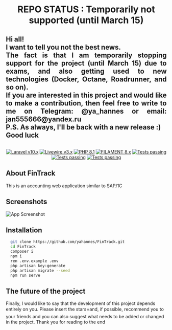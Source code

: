 <h1 align="center">REPO STATUS : Temporarily not supported (until March 15)</h1>
<h2 align="justify">Hi all! <br>
I want to tell you not the best news. <br>
The fact is that I am temporarily stopping support for the project (until March 15) due to exams, and also getting used to new technologies (Docker, Octane, Roadrunner, and so on). <br>
If you are interested in this project and would like to make a contribution, then feel free to write to me on Telegram: @ya_hannes or email: jan555666@yandex.ru  <br>
P.S. As always, I'll be back with a new release :) <br>
Good luck</h2>
<p align="center">
  <img src="https://i.postimg.cc/0jfbBymv/logo.png" alt=""/>
</p>

<p style=" text-align: center" >
    <a href="https://laravel.com"><img alt="Laravel v10.x" src="https://img.shields.io/badge/Laravel-v10.x-FF2D20?style=for-the-badge&logo=laravel"></a>
    <a href="https://livewire.laravel.com"><img alt="Livewire v3.x" src="https://img.shields.io/badge/Livewire-v3.x-FB70A9?style=for-the-badge"></a>
    <a href="https://php.net"><img alt="PHP 8.1" src="https://img.shields.io/badge/PHP-8.1-777BB4?style=for-the-badge&logo=php"></a>
    <a href="https://filamentadmin.com/docs/3.x/admin/installation"><img alt="FILAMENT 8.x" src="https://img.shields.io/badge/FILAMENT-3.x-EBB304?style=for-the-badge"></a>
    <a href="https://github.com/yahannes/fintrack/actions"><img alt="Tests passing" src="https://img.shields.io/badge/Tests-passing-green?style=for-the-badge&logo=github"></a>
    <a href="https://github.com/yahannes/FinTrack/issues"><img alt="Tests passing" src="https://img.shields.io/github/issues/yahannes/FinTrack.svg?style=for-the-badge"></a>
    <a href="https://github.com/yahannes/FinTrack/issues?q=is%3Aissue+is%3Aclosed"><img alt="Tests passing" src="https://img.shields.io/github/issues-closed/yahannes/FinTrack.svg?style=for-the-badge"></a>
</p>

## About FinTrack
This is an accounting web application similar to SAP/1C

## Screenshots

![App Screenshot](https://i.postimg.cc/cLsP48WH/image.png)


## Installation
```bash
  git clone https://github.com/yahannes/FinTrack.git
  cd FinTrack
  composer i 
  npm i
  ren .env.example .env
  php artisan key:generate
  php artisan migrate --seed
  npm run serve
```
    
## The future of the project
Finally, I would like to say that the development of this project depends entirely on you. Please insert the stars⭐and, if possible, recommend you to your friends and you can also suggest what needs to be added or changed in the project.
Thank you for reading to the end

